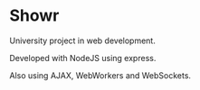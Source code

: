# Showr
University project in web development.

Developed with NodeJS using express.

Also using AJAX, WebWorkers and WebSockets.
